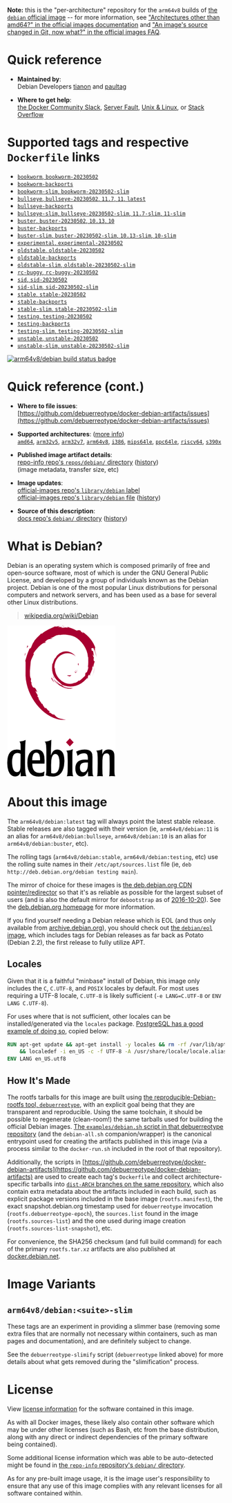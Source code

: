 <!--

********************************************************************************

WARNING:

    DO NOT EDIT "debian/README.md"

    IT IS AUTO-GENERATED

    (from the other files in "debian/" combined with a set of templates)

********************************************************************************

-->

**Note:** this is the "per-architecture" repository for the `arm64v8` builds of [the `debian` official image](https://hub.docker.com/_/debian) -- for more information, see ["Architectures other than amd64?" in the official images documentation](https://github.com/docker-library/official-images#architectures-other-than-amd64) and ["An image's source changed in Git, now what?" in the official images FAQ](https://github.com/docker-library/faq#an-images-source-changed-in-git-now-what).

# Quick reference

-	**Maintained by**:  
	Debian Developers [tianon](https://qa.debian.org/developer.php?login=tianon) and [paultag](https://qa.debian.org/developer.php?login=paultag)

-	**Where to get help**:  
	[the Docker Community Slack](https://dockr.ly/comm-slack), [Server Fault](https://serverfault.com/help/on-topic), [Unix & Linux](https://unix.stackexchange.com/help/on-topic), or [Stack Overflow](https://stackoverflow.com/help/on-topic)

# Supported tags and respective `Dockerfile` links

-	[`bookworm`, `bookworm-20230502`](https://github.com/debuerreotype/docker-debian-artifacts/blob/9115fd72a93cafbf00cff176487fed114911cf61/bookworm/Dockerfile)
-	[`bookworm-backports`](https://github.com/debuerreotype/docker-debian-artifacts/blob/9115fd72a93cafbf00cff176487fed114911cf61/bookworm/backports/Dockerfile)
-	[`bookworm-slim`, `bookworm-20230502-slim`](https://github.com/debuerreotype/docker-debian-artifacts/blob/9115fd72a93cafbf00cff176487fed114911cf61/bookworm/slim/Dockerfile)
-	[`bullseye`, `bullseye-20230502`, `11.7`, `11`, `latest`](https://github.com/debuerreotype/docker-debian-artifacts/blob/9115fd72a93cafbf00cff176487fed114911cf61/bullseye/Dockerfile)
-	[`bullseye-backports`](https://github.com/debuerreotype/docker-debian-artifacts/blob/9115fd72a93cafbf00cff176487fed114911cf61/bullseye/backports/Dockerfile)
-	[`bullseye-slim`, `bullseye-20230502-slim`, `11.7-slim`, `11-slim`](https://github.com/debuerreotype/docker-debian-artifacts/blob/9115fd72a93cafbf00cff176487fed114911cf61/bullseye/slim/Dockerfile)
-	[`buster`, `buster-20230502`, `10.13`, `10`](https://github.com/debuerreotype/docker-debian-artifacts/blob/9115fd72a93cafbf00cff176487fed114911cf61/buster/Dockerfile)
-	[`buster-backports`](https://github.com/debuerreotype/docker-debian-artifacts/blob/9115fd72a93cafbf00cff176487fed114911cf61/buster/backports/Dockerfile)
-	[`buster-slim`, `buster-20230502-slim`, `10.13-slim`, `10-slim`](https://github.com/debuerreotype/docker-debian-artifacts/blob/9115fd72a93cafbf00cff176487fed114911cf61/buster/slim/Dockerfile)
-	[`experimental`, `experimental-20230502`](https://github.com/debuerreotype/docker-debian-artifacts/blob/9115fd72a93cafbf00cff176487fed114911cf61/experimental/Dockerfile)
-	[`oldstable`, `oldstable-20230502`](https://github.com/debuerreotype/docker-debian-artifacts/blob/9115fd72a93cafbf00cff176487fed114911cf61/oldstable/Dockerfile)
-	[`oldstable-backports`](https://github.com/debuerreotype/docker-debian-artifacts/blob/9115fd72a93cafbf00cff176487fed114911cf61/oldstable/backports/Dockerfile)
-	[`oldstable-slim`, `oldstable-20230502-slim`](https://github.com/debuerreotype/docker-debian-artifacts/blob/9115fd72a93cafbf00cff176487fed114911cf61/oldstable/slim/Dockerfile)
-	[`rc-buggy`, `rc-buggy-20230502`](https://github.com/debuerreotype/docker-debian-artifacts/blob/9115fd72a93cafbf00cff176487fed114911cf61/rc-buggy/Dockerfile)
-	[`sid`, `sid-20230502`](https://github.com/debuerreotype/docker-debian-artifacts/blob/9115fd72a93cafbf00cff176487fed114911cf61/sid/Dockerfile)
-	[`sid-slim`, `sid-20230502-slim`](https://github.com/debuerreotype/docker-debian-artifacts/blob/9115fd72a93cafbf00cff176487fed114911cf61/sid/slim/Dockerfile)
-	[`stable`, `stable-20230502`](https://github.com/debuerreotype/docker-debian-artifacts/blob/9115fd72a93cafbf00cff176487fed114911cf61/stable/Dockerfile)
-	[`stable-backports`](https://github.com/debuerreotype/docker-debian-artifacts/blob/9115fd72a93cafbf00cff176487fed114911cf61/stable/backports/Dockerfile)
-	[`stable-slim`, `stable-20230502-slim`](https://github.com/debuerreotype/docker-debian-artifacts/blob/9115fd72a93cafbf00cff176487fed114911cf61/stable/slim/Dockerfile)
-	[`testing`, `testing-20230502`](https://github.com/debuerreotype/docker-debian-artifacts/blob/9115fd72a93cafbf00cff176487fed114911cf61/testing/Dockerfile)
-	[`testing-backports`](https://github.com/debuerreotype/docker-debian-artifacts/blob/9115fd72a93cafbf00cff176487fed114911cf61/testing/backports/Dockerfile)
-	[`testing-slim`, `testing-20230502-slim`](https://github.com/debuerreotype/docker-debian-artifacts/blob/9115fd72a93cafbf00cff176487fed114911cf61/testing/slim/Dockerfile)
-	[`unstable`, `unstable-20230502`](https://github.com/debuerreotype/docker-debian-artifacts/blob/9115fd72a93cafbf00cff176487fed114911cf61/unstable/Dockerfile)
-	[`unstable-slim`, `unstable-20230502-slim`](https://github.com/debuerreotype/docker-debian-artifacts/blob/9115fd72a93cafbf00cff176487fed114911cf61/unstable/slim/Dockerfile)

[![arm64v8/debian build status badge](https://img.shields.io/jenkins/s/https/doi-janky.infosiftr.net/job/multiarch/job/arm64v8/job/debian.svg?label=arm64v8/debian%20%20build%20job)](https://doi-janky.infosiftr.net/job/multiarch/job/arm64v8/job/debian/)

# Quick reference (cont.)

-	**Where to file issues**:  
	[https://github.com/debuerreotype/docker-debian-artifacts/issues](https://github.com/debuerreotype/docker-debian-artifacts/issues)

-	**Supported architectures**: ([more info](https://github.com/docker-library/official-images#architectures-other-than-amd64))  
	[`amd64`](https://hub.docker.com/r/amd64/debian/), [`arm32v5`](https://hub.docker.com/r/arm32v5/debian/), [`arm32v7`](https://hub.docker.com/r/arm32v7/debian/), [`arm64v8`](https://hub.docker.com/r/arm64v8/debian/), [`i386`](https://hub.docker.com/r/i386/debian/), [`mips64le`](https://hub.docker.com/r/mips64le/debian/), [`ppc64le`](https://hub.docker.com/r/ppc64le/debian/), [`riscv64`](https://hub.docker.com/r/riscv64/debian/), [`s390x`](https://hub.docker.com/r/s390x/debian/)

-	**Published image artifact details**:  
	[repo-info repo's `repos/debian/` directory](https://github.com/docker-library/repo-info/blob/master/repos/debian) ([history](https://github.com/docker-library/repo-info/commits/master/repos/debian))  
	(image metadata, transfer size, etc)

-	**Image updates**:  
	[official-images repo's `library/debian` label](https://github.com/docker-library/official-images/issues?q=label%3Alibrary%2Fdebian)  
	[official-images repo's `library/debian` file](https://github.com/docker-library/official-images/blob/master/library/debian) ([history](https://github.com/docker-library/official-images/commits/master/library/debian))

-	**Source of this description**:  
	[docs repo's `debian/` directory](https://github.com/docker-library/docs/tree/master/debian) ([history](https://github.com/docker-library/docs/commits/master/debian))

# What is Debian?

Debian is an operating system which is composed primarily of free and open-source software, most of which is under the GNU General Public License, and developed by a group of individuals known as the Debian project. Debian is one of the most popular Linux distributions for personal computers and network servers, and has been used as a base for several other Linux distributions.

> [wikipedia.org/wiki/Debian](https://en.wikipedia.org/wiki/Debian)

![logo](https://raw.githubusercontent.com/docker-library/docs/b449be7df57e9ed9086bb5821bfb5d6cdc5d67a4/debian/logo.png)

# About this image

The `arm64v8/debian:latest` tag will always point the latest stable release. Stable releases are also tagged with their version (ie, `arm64v8/debian:11` is an alias for `arm64v8/debian:bullseye`, `arm64v8/debian:10` is an alias for `arm64v8/debian:buster`, etc).

The rolling tags (`arm64v8/debian:stable`, `arm64v8/debian:testing`, etc) use the rolling suite names in their `/etc/apt/sources.list` file (ie, `deb http://deb.debian.org/debian testing main`).

The mirror of choice for these images is [the deb.debian.org CDN pointer/redirector](https://deb.debian.org) so that it's as reliable as possible for the largest subset of users (and is also the default mirror for `debootstrap` as of [2016-10-20](https://anonscm.debian.org/cgit/d-i/debootstrap.git/commit/?id=9e8bc60ad1ccf3a25ce7890526b70059f3e770de)). See the [deb.debian.org homepage](https://deb.debian.org) for more information.

If you find yourself needing a Debian release which is EOL (and thus only available from [archive.debian.org](http://archive.debian.org)), you should check out [the `debian/eol` image](https://hub.docker.com/r/debian/eol/), which includes tags for Debian releases as far back as Potato (Debian 2.2), the first release to fully utilize APT.

## Locales

Given that it is a faithful "minbase" install of Debian, this image only includes the `C`, `C.UTF-8`, and `POSIX` locales by default. For most uses requiring a UTF-8 locale, `C.UTF-8` is likely sufficient (`-e LANG=C.UTF-8` or `ENV LANG C.UTF-8`).

For uses where that is not sufficient, other locales can be installed/generated via the `locales` package. [PostgreSQL has a good example of doing so](https://github.com/docker-library/postgres/blob/69bc540ecfffecce72d49fa7e4a46680350037f9/9.6/Dockerfile#L21-L24), copied below:

```dockerfile
RUN apt-get update && apt-get install -y locales && rm -rf /var/lib/apt/lists/* \
	&& localedef -i en_US -c -f UTF-8 -A /usr/share/locale/locale.alias en_US.UTF-8
ENV LANG en_US.utf8
```

## How It's Made

The rootfs tarballs for this image are built using [the reproducible-Debian-rootfs tool, `debuerreotype`](https://github.com/debuerreotype/debuerreotype), with an explicit goal being that they are transparent and reproducible. Using the same toolchain, it should be possible to regenerate (clean-room!) the same tarballs used for building the official Debian images. [The `examples/debian.sh` script in that debuerreotype repository](https://github.com/debuerreotype/debuerreotype/blob/master/examples/debian.sh) (and the `debian-all.sh` companion/wrapper) is the canonical entrypoint used for creating the artifacts published in this image (via a process similar to the `docker-run.sh` included in the root of that repository).

Additionally, the scripts in [https://github.com/debuerreotype/docker-debian-artifacts](https://github.com/debuerreotype/docker-debian-artifacts) are used to create each tag's `Dockerfile` and collect architecture-specific tarballs into [`dist-ARCH` branches on the same repository](https://github.com/debuerreotype/docker-debian-artifacts/branches), which also contain extra metadata about the artifacts included in each build, such as explicit package versions included in the base image (`rootfs.manifest`), the exact snapshot.debian.org timestamp used for `debuerreotype` invocation (`rootfs.debuerreotype-epoch`), the `sources.list` found in the image (`rootfs.sources-list`) and the one used during image creation (`rootfs.sources-list-snapshot`), etc.

For convenience, the SHA256 checksum (and full build command) for each of the primary `rootfs.tar.xz` artifacts are also published at [docker.debian.net](https://docker.debian.net/).

# Image Variants

## `arm64v8/debian:<suite>-slim`

These tags are an experiment in providing a slimmer base (removing some extra files that are normally not necessary within containers, such as man pages and documentation), and are definitely subject to change.

See the `debuerreotype-slimify` script (`debuerreotype` linked above) for more details about what gets removed during the "slimification" process.

# License

View [license information](https://www.debian.org/social_contract#guidelines) for the software contained in this image.

As with all Docker images, these likely also contain other software which may be under other licenses (such as Bash, etc from the base distribution, along with any direct or indirect dependencies of the primary software being contained).

Some additional license information which was able to be auto-detected might be found in [the `repo-info` repository's `debian/` directory](https://github.com/docker-library/repo-info/tree/master/repos/debian).

As for any pre-built image usage, it is the image user's responsibility to ensure that any use of this image complies with any relevant licenses for all software contained within.
